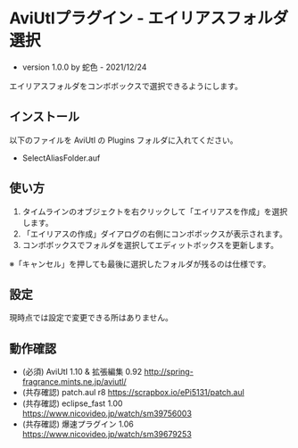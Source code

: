 # AviUtlプラグイン - エイリアスフォルダ選択

* version 1.0.0 by 蛇色 - 2021/12/24

エイリアスフォルダをコンボボックスで選択できるようにします。

## インストール

以下のファイルを AviUtl の Plugins フォルダに入れてください。
* SelectAliasFolder.auf

## 使い方

1. タイムラインのオブジェクトを右クリックして「エイリアスを作成」を選択します。
2. 「エイリアスの作成」ダイアログの右側にコンボボックスが表示されます。
3. コンボボックスでフォルダを選択してエディットボックスを更新します。

※「キャンセル」を押しても最後に選択したフォルダが残るのは仕様です。

## 設定

現時点では設定で変更できる所はありません。

## 動作確認

* (必須) AviUtl 1.10 & 拡張編集 0.92 http://spring-fragrance.mints.ne.jp/aviutl/
* (共存確認) patch.aul r8 https://scrapbox.io/ePi5131/patch.aul
* (共存確認) eclipse_fast 1.00 https://www.nicovideo.jp/watch/sm39756003
* (共存確認) 爆速プラグイン 1.06 https://www.nicovideo.jp/watch/sm39679253
